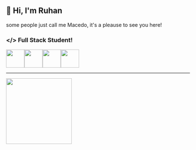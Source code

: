 ##  💜 Hi, I'm Ruhan 
some people just call me Macedo, it's a pleause to see you here!

### </> Full Stack Student!

<img src="https://cdn.jsdelivr.net/gh/devicons/devicon/icons/html5/html5-original.svg" width="50" height="50"/><img src="https://cdn.jsdelivr.net/gh/devicons/devicon/icons/css3/css3-original.svg" width="50" height="50"/><img src="https://cdn.jsdelivr.net/gh/devicons/devicon/icons/javascript/javascript-original.svg" width="50" height="50" /><img src="https://cdn.jsdelivr.net/gh/devicons/devicon/icons/git/git-plain.svg" width="50" height="50" />

---

<div>
<a href="https://github.com/RuhanMacedo">
<img height="180em" src="https://github-readme-stats.vercel.app/api?username=RuhanMacedo&show_icons=true&theme=dracula&include_all_commits=true&count_private=true"/>
</div>
